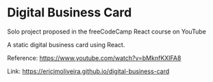 # Digital Business Card

Solo project proposed in the freeCodeCamp React course on YouTube

A static digital business card using React.

Reference: https://www.youtube.com/watch?v=bMknfKXIFA8

Link: https://ericjmoliveira.github.io/digital-business-card
